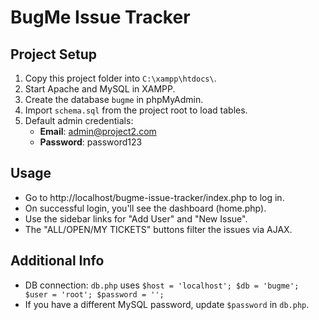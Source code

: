 # BugMe Issue Tracker

## Project Setup
1. Copy this project folder into `C:\xampp\htdocs\`.
2. Start Apache and MySQL in XAMPP.
3. Create the database `bugme` in phpMyAdmin.
4. Import `schema.sql` from the project root to load tables.
5. Default admin credentials:
   - **Email**: admin@project2.com
   - **Password**: password123

## Usage
- Go to http://localhost/bugme-issue-tracker/index.php to log in.
- On successful login, you'll see the dashboard (home.php).
- Use the sidebar links for "Add User" and "New Issue".
- The "ALL/OPEN/MY TICKETS" buttons filter the issues via AJAX.

## Additional Info
- DB connection: `db.php` uses `$host = 'localhost'; $db = 'bugme'; $user = 'root'; $password = '';`
- If you have a different MySQL password, update `$password` in `db.php`.

